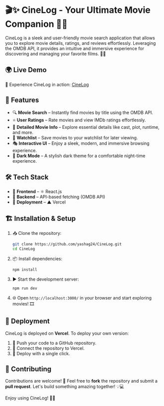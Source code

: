 # 🎬✨ CineLog - Your Ultimate Movie Companion 🍿🚀

CineLog is a sleek and user-friendly movie search application that allows you to explore movie details, ratings, and reviews effortlessly. Leveraging the OMDB API, it provides an intuitive and immersive experience for discovering and managing your favorite films. 🎥🌟

## 🌍 Live Demo
🔗 Experience CineLog in action: [CineLog](https://cine-log.vercel.app/)

## 🌟 Features
- 🔍 **Movie Search** – Instantly find movies by title using the OMDB API.
- ⭐ **User Ratings** – Rate movies and view IMDb ratings effortlessly.
- 🎥 **Detailed Movie Info** – Explore essential details like cast, plot, runtime, and more.
- 📌 **Watchlist** – Save movies to your watchlist for later viewing.
- 🎭 **Interactive UI** – Enjoy a sleek, modern, and immersive browsing experience.
- 🌙 **Dark Mode** – A stylish dark theme for a comfortable night-time experience.

## 🛠️ Tech Stack
- 🎨 **Frontend** – ⚛️ React.js
- 🔗 **Backend** – API-based fetching (OMDB API)
- 🚀 **Deployment** – ▲ Vercel

## 🏗️ Installation & Setup
1. 📥 Clone the repository:
   ```sh
   git clone https://github.com/yashag24/CineLog.git
   cd CineLog
   ```
2. 📦 Install dependencies:
   ```sh
   npm install
   ```
3. ▶️ Start the development server:
   ```sh
   npm run dev
   ```
4. 🌐 Open `http://localhost:3000/` in your browser and start exploring movies! 🎞️

## 🚀 Deployment
CineLog is deployed on **Vercel**. To deploy your own version:
1. 🔄 Push your code to a GitHub repository.
2. 🔗 Connect the repository to Vercel.
3. 🚀 Deploy with a single click.

## 🤝 Contributing
Contributions are welcome! 🎉 Feel free to **fork** the repository and submit a **pull request**. Let's build something amazing together! 💡💻


Enjoy using CineLog! 🎥🍿

